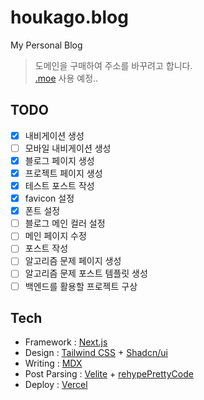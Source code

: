# houkago.blog

My Personal Blog

> 도메인을 구매하여 주소를 바꾸려고 합니다.  
> [.moe](https://get.moe/) 사용 예정..

## TODO

- [x] 내비게이션 생성
- [ ] 모바일 내비게이션 생성
- [x] 블로그 페이지 생성  
- [x] 프로젝트 페이지 생성  
- [x] 테스트 포스트 작성  
- [x] favicon 설정  
- [x] 폰트 설정  
- [ ] 블로그 메인 컬러 설정  
- [ ] 메인 페이지 수정  
- [ ] 포스트 작성  
- [ ] 알고리즘 문제 페이지 생성  
- [ ] 알고리즘 문제 포스트 템플릿 생성   
- [ ] 백엔드를 활용할 프로젝트 구상  

## Tech
- Framework : [Next.js](https://nextjs.org/docs/app/getting-started)
- Design : [Tailwind CSS](https://tailwindcss.com/docs/installation) + [Shadcn/ui](https://ui.shadcn.com/docs)
- Writing : [MDX](https://mdxjs.com/)
- Post Parsing : [Velite](https://velite.js.org/guide/quick-start) + [rehypePrettyCode](https://velite.js.org/guide/code-highlighting) 
- Deploy : [Vercel](https://vercel.com/home)
